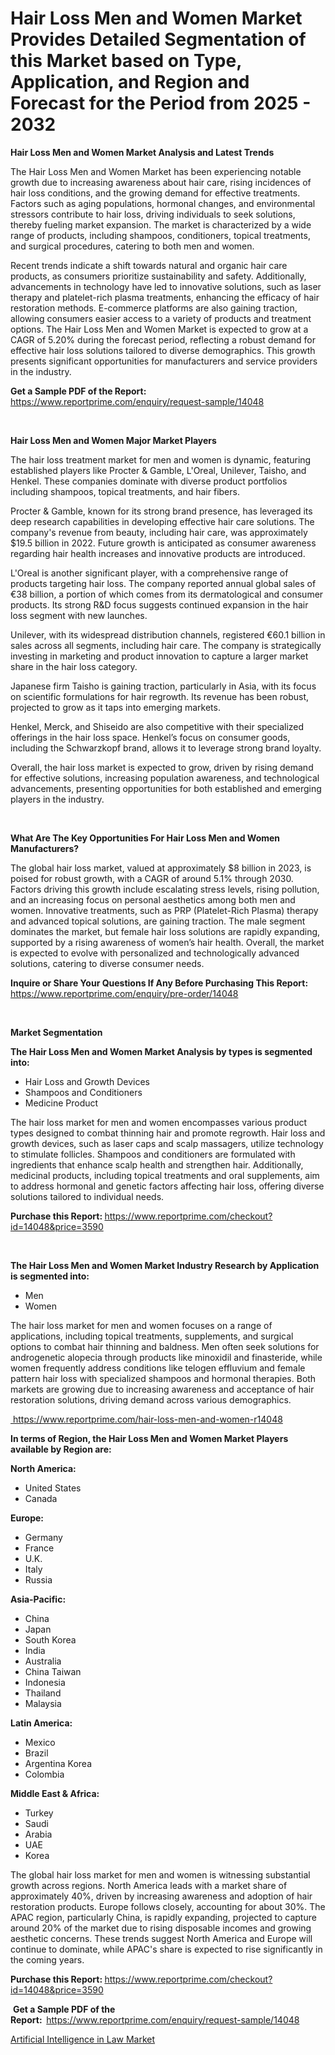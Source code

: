 <p><h1>Hair Loss Men and Women Market Provides Detailed Segmentation of this Market based on Type, Application, and Region and Forecast for the Period from 2025 - 2032</h1></p><p><strong>Hair Loss Men and Women Market Analysis and Latest Trends</strong></p>
<p><p>The Hair Loss Men and Women Market has been experiencing notable growth due to increasing awareness about hair care, rising incidences of hair loss conditions, and the growing demand for effective treatments. Factors such as aging populations, hormonal changes, and environmental stressors contribute to hair loss, driving individuals to seek solutions, thereby fueling market expansion. The market is characterized by a wide range of products, including shampoos, conditioners, topical treatments, and surgical procedures, catering to both men and women.</p><p>Recent trends indicate a shift towards natural and organic hair care products, as consumers prioritize sustainability and safety. Additionally, advancements in technology have led to innovative solutions, such as laser therapy and platelet-rich plasma treatments, enhancing the efficacy of hair restoration methods. E-commerce platforms are also gaining traction, allowing consumers easier access to a variety of products and treatment options. The Hair Loss Men and Women Market is expected to grow at a CAGR of 5.20% during the forecast period, reflecting a robust demand for effective hair loss solutions tailored to diverse demographics. This growth presents significant opportunities for manufacturers and service providers in the industry.</p></p>
<p><strong>Get a Sample PDF of the Report:&nbsp;</strong> <a href="https://www.reportprime.com/enquiry/request-sample/14048?utm_campaign=2265&utm_medium=2&utm_source=Github&utm_content=ia&utm_term=20032025&utm_id=hair-loss-men-and-women">https://www.reportprime.com/enquiry/request-sample/14048</a></p>
<p>&nbsp;</p>
<p><strong>Hair Loss Men and Women Major Market Players</strong></p>
<p><p>The hair loss treatment market for men and women is dynamic, featuring established players like Procter & Gamble, L'Oreal, Unilever, Taisho, and Henkel. These companies dominate with diverse product portfolios including shampoos, topical treatments, and hair fibers. </p><p>Procter & Gamble, known for its strong brand presence, has leveraged its deep research capabilities in developing effective hair care solutions. The company's revenue from beauty, including hair care, was approximately $19.5 billion in 2022. Future growth is anticipated as consumer awareness regarding hair health increases and innovative products are introduced.</p><p>L'Oreal is another significant player, with a comprehensive range of products targeting hair loss. The company reported annual global sales of €38 billion, a portion of which comes from its dermatological and consumer products. Its strong R&D focus suggests continued expansion in the hair loss segment with new launches.</p><p>Unilever, with its widespread distribution channels, registered €60.1 billion in sales across all segments, including hair care. The company is strategically investing in marketing and product innovation to capture a larger market share in the hair loss category.</p><p>Japanese firm Taisho is gaining traction, particularly in Asia, with its focus on scientific formulations for hair regrowth. Its revenue has been robust, projected to grow as it taps into emerging markets.</p><p>Henkel, Merck, and Shiseido are also competitive with their specialized offerings in the hair loss space. Henkel’s focus on consumer goods, including the Schwarzkopf brand, allows it to leverage strong brand loyalty.</p><p>Overall, the hair loss market is expected to grow, driven by rising demand for effective solutions, increasing population awareness, and technological advancements, presenting opportunities for both established and emerging players in the industry.</p></p>
<p>&nbsp;</p>
<p><strong>What Are The Key Opportunities For Hair Loss Men and Women Manufacturers?</strong></p>
<p><p>The global hair loss market, valued at approximately $8 billion in 2023, is poised for robust growth, with a CAGR of around 5.1% through 2030. Factors driving this growth include escalating stress levels, rising pollution, and an increasing focus on personal aesthetics among both men and women. Innovative treatments, such as PRP (Platelet-Rich Plasma) therapy and advanced topical solutions, are gaining traction. The male segment dominates the market, but female hair loss solutions are rapidly expanding, supported by a rising awareness of women’s hair health. Overall, the market is expected to evolve with personalized and technologically advanced solutions, catering to diverse consumer needs.</p></p>
<p><strong>Inquire or Share Your Questions If Any Before Purchasing This Report:</strong> <a href="https://www.reportprime.com/enquiry/pre-order/14048?utm_campaign=2265&utm_medium=2&utm_source=Github&utm_content=ia&utm_term=20032025&utm_id=hair-loss-men-and-women">https://www.reportprime.com/enquiry/pre-order/14048</a></p>
<p>&nbsp;</p>
<p><strong>Market Segmentation</strong></p>
<p><strong>The Hair Loss Men and Women Market Analysis by types is segmented into:</strong></p>
<p><ul><li>Hair Loss and Growth Devices</li><li>Shampoos and Conditioners</li><li>Medicine Product</li></ul></p>
<p><p>The hair loss market for men and women encompasses various product types designed to combat thinning hair and promote regrowth. Hair loss and growth devices, such as laser caps and scalp massagers, utilize technology to stimulate follicles. Shampoos and conditioners are formulated with ingredients that enhance scalp health and strengthen hair. Additionally, medicinal products, including topical treatments and oral supplements, aim to address hormonal and genetic factors affecting hair loss, offering diverse solutions tailored to individual needs.</p></p>
<p><strong>Purchase this Report:&nbsp;</strong><a href="https://www.reportprime.com/checkout?id=14048&price=3590&utm_campaign=2265&utm_medium=2&utm_source=Github&utm_content=ia&utm_term=20032025&utm_id=hair-loss-men-and-women">https://www.reportprime.com/checkout?id=14048&price=3590</a></p>
<p>&nbsp;</p>
<p><strong>The Hair Loss Men and Women Market Industry Research by Application is segmented into:</strong></p>
<p><ul><li>Men</li><li>Women</li></ul></p>
<p><p>The hair loss market for men and women focuses on a range of applications, including topical treatments, supplements, and surgical options to combat hair thinning and baldness. Men often seek solutions for androgenetic alopecia through products like minoxidil and finasteride, while women frequently address conditions like telogen effluvium and female pattern hair loss with specialized shampoos and hormonal therapies. Both markets are growing due to increasing awareness and acceptance of hair restoration solutions, driving demand across various demographics.</p></p>
<p><a href="https://www.reportprime.com/hair-loss-men-and-women-r14048?utm_campaign=2265&utm_medium=2&utm_source=Github&utm_content=ia&utm_term=20032025&utm_id=hair-loss-men-and-women">&nbsp;https://www.reportprime.com/hair-loss-men-and-women-r14048</a></p>
<p><strong>In terms of Region, the Hair Loss Men and Women Market Players available by Region are:</strong></p>
<p>
    <p> <strong> North America: </strong>
        <ul>
            <li>United States</li>
            <li>Canada</li>
        </ul>
        </p> 
    <p> <strong> Europe: </strong>
        <ul>
            <li>Germany</li>
            <li>France</li>
            <li>U.K.</li>
            <li>Italy</li>
            <li>Russia</li>
        </ul>
        </p> 
    <p> <strong> Asia-Pacific: </strong>
        <ul>
            <li>China</li>
            <li>Japan</li>
            <li>South Korea</li>
            <li>India</li>
            <li>Australia</li>
            <li>China Taiwan</li>
            <li>Indonesia</li>
            <li>Thailand</li>
            <li>Malaysia</li>
        </ul>
        </p> 
    <p> <strong> Latin America: </strong>
        <ul>
            <li>Mexico</li>
            <li>Brazil</li>
            <li>Argentina Korea</li>
            <li>Colombia</li>
        </ul>
        </p> 
    <p> <strong> Middle East & Africa: </strong>
        <ul>
            <li>Turkey</li>
            <li>Saudi</li>
            <li>Arabia</li>
            <li>UAE</li>
            <li>Korea</li>
        </ul>
    </p>
    </p>
<p><p>The global hair loss market for men and women is witnessing substantial growth across regions. North America leads with a market share of approximately 40%, driven by increasing awareness and adoption of hair restoration products. Europe follows closely, accounting for about 30%. The APAC region, particularly China, is rapidly expanding, projected to capture around 20% of the market due to rising disposable incomes and growing aesthetic concerns. These trends suggest North America and Europe will continue to dominate, while APAC's share is expected to rise significantly in the coming years.</p></p>
<p><strong>Purchase this Report: </strong><a href="https://www.reportprime.com/checkout?id=14048&price=3590&utm_campaign=2265&utm_medium=2&utm_source=Github&utm_content=ia&utm_term=20032025&utm_id=hair-loss-men-and-women">https://www.reportprime.com/checkout?id=14048&price=3590</a></p>
<p>&nbsp;<strong>Get a Sample PDF of the Report:&nbsp;&nbsp;</strong><a href="https://www.reportprime.com/enquiry/request-sample/14048?utm_campaign=2265&utm_medium=2&utm_source=Github&utm_content=ia&utm_term=20032025&utm_id=hair-loss-men-and-women">https://www.reportprime.com/enquiry/request-sample/14048</a></p>
<p><strong></strong></p>
<p><p><a href="https://github.com/rosamariarocque98/Market-Research-Report-List-1/blob/main/artificial-intelligence-in-law-market.md?utm_campaign=2265&utm_medium=2&utm_source=Github&utm_content=ia&utm_term=20032025&utm_id=hair-loss-men-and-women">Artificial Intelligence in Law Market</a></p></p>